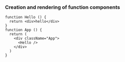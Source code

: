 ### Creation and rendering of function components
```
function Hello () {
  return <div>hello</div>
}
function App () {
  return (
    <div className="App">
      <Hello />
    </div>
  )
}
```
